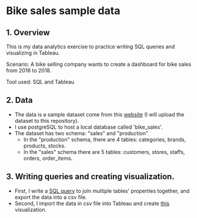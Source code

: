 # Bike sales sample data
## 1. Overview 

This is my data analytics exercise to practice writing SQL queries and visualizing in Tableau.

Scenario: A bike selling company wants to create a dashboard for bike sales from 2016 to 2018.

Tool used: SQL and Tableau

## 2. Data
* The data is a sample dataset come from this <a href="https://www.sqlservertutorial.net/load-sample-database/m">website</a> (I will upload the dataset to this repository).
* I use postgreSQL to host a local database called 'bike_sales'.
* The dataset has two schema: "sales" and "production".
  * In the "production" schema, there are 4 tables: categories, brands, products, stocks.
  * In the "sales" schema there are 5 tables: customers, stores, staffs, orders, order_items.

## 3. Writing queries and creating visualization.
* First, I write a <a href="https://github.com/Longnh-github/Bike-sales/blob/main/bike_sales_cleaned/bike_sales_cleaned.sql">SQL query</a> to join multiple tables' properties together, and export the data into a csv file.
* Second, I import the data in csv file into Tableau and create <a href="https://public.tableau.com/app/profile/long7032/viz/Bikesales_16763818255090/ReportDashboard">this</a> visualization.

